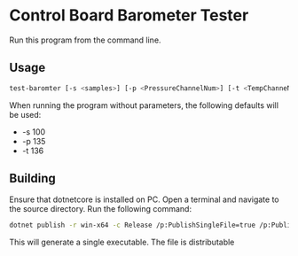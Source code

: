 # Control Board Barometer Tester

Run this program from the command line.

## Usage

```bash
test-baromter [-s <samples>] [-p <PressureChannelNum>] [-t <TempChanneNum>]
```

When running the program without parameters, the following defaults will be used:

* -s 100
* -p 135
* -t 136

## Building

Ensure that dotnetcore is installed on PC. Open a terminal and navigate to the source directory. Run the following command:

```bash
dotnet publish -r win-x64 -c Release /p:PublishSingleFile=true /p:PublishTrimmed=true
```

This will generate a single executable. The file is distributable